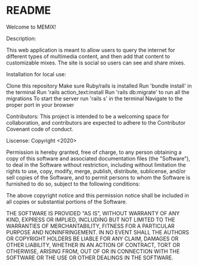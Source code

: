 # README
Welcome to MEMIX!

Description:

This web application is meant to allow users to query the internet for different types of multimedia content, and then add that content to customizable mixes. The site is social so users can see and share mixes.

Installation for local use:

Clone this repository
Make sure Ruby/rails is installed
Run 'bundle install' in the terminal
Run 'rails action_text:install
Run 'rails db:migrate' to run all the migrations
To start the server run 'rails s' in the terminal
Navigate to the proper port in your browser


Contributors: This project is intended to be a welcoming space for collaboration, and contributors are expected to adhere to the Contributor Covenant code of conduct.

Liscense: Copyright <2020>

Permission is hereby granted, free of charge, to any person obtaining a copy of this software and associated documentation files (the "Software"), to deal in the Software without restriction, including without limitation the rights to use, copy, modify, merge, publish, distribute, sublicense, and/or sell copies of the Software, and to permit persons to whom the Software is furnished to do so, subject to the following conditions:

The above copyright notice and this permission notice shall be included in all copies or substantial portions of the Software.

THE SOFTWARE IS PROVIDED "AS IS", WITHOUT WARRANTY OF ANY KIND, EXPRESS OR IMPLIED, INCLUDING BUT NOT LIMITED TO THE WARRANTIES OF MERCHANTABILITY, FITNESS FOR A PARTICULAR PURPOSE AND NONINFRINGEMENT. IN NO EVENT SHALL THE AUTHORS OR COPYRIGHT HOLDERS BE LIABLE FOR ANY CLAIM, DAMAGES OR OTHER LIABILITY, WHETHER IN AN ACTION OF CONTRACT, TORT OR OTHERWISE, ARISING FROM, OUT OF OR IN CONNECTION WITH THE SOFTWARE OR THE USE OR OTHER DEALINGS IN THE SOFTWARE.